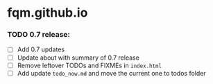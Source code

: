 # fqm.github.io

### TODO 0.7 release:
- [ ] Add 0.7 updates
- [ ] Update about with summary of 0.7 release
- [ ] Remove leftover TODOs and FIXMEs in `index.html`
- [ ] Add update `todo_now.md` and move the current one to todos folder
